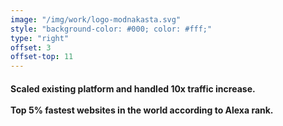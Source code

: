 ```yaml
---
image: "/img/work/logo-modnakasta.svg"
style: "background-color: #000; color: #fff;"
type: "right"
offset: 3
offset-top: 11
---
```

#### Scaled existing platform and handled 10x traffic increase.<br/><br/>Top 5% fastest websites in the world according to Alexa rank.

